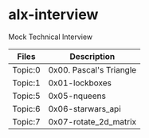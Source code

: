 # alx-interview
Mock Technical Interview

| Files | Description |
| ---- | ----------- |
| Topic:0 | 0x00. Pascal's Triangle |
| Topic:1 | 0x01-lockboxes |
| Topic:5 | 0x05-nqueens |
| Topic:6 | 0x06-starwars_api |
| Topic:7 | 0x07-rotate_2d_matrix |
